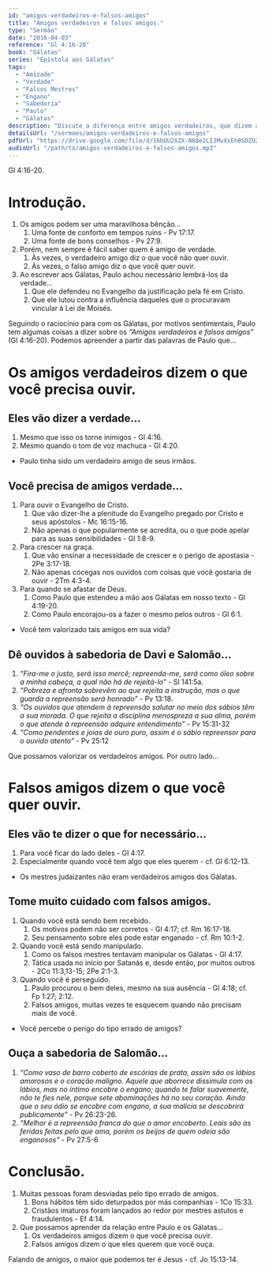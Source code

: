```yaml
---
id: "amigos-verdadeiros-e-falsos-amigos"
title: "Amigos verdadeiros e falsos amigos."
type: "Sermão"
date: "2016-04-03"
reference: "Gl 4:16-20"
book: "Gálatas"
series: "Epístola aos Gálatas"
tags:
  - "Amizade"
  - "Verdade"
  - "Falsos Mestres"
  - "Engano"
  - "Sabedoria"
  - "Paulo"
  - "Gálatas"
description: "Discute a diferença entre amigos verdadeiros, que dizem a verdade necessária, e falsos amigos (como os mestres judaizantes), que buscam manipular para seus próprios fins, e a importância de discerni-los."
detailsUrl: "/sermoes/amigos-verdadeiros-e-falsos-amigos"
pdfUrl: "https://drive.google.com/file/d/16bUU2XZX-N88e2LIJMvXxEh8SDZO2zsy/view?usp=drive_link"
audioUrl: "/path/to/amigos-verdadeiros-e-falsos-amigos.mp3"
---
```

Gl 4:16-20.

# Introdução.

1. Os amigos podem ser uma maravilhosa bênção...  
   1. Uma fonte de conforto em tempos ruins - Pv 17:17.  
   2. Uma fonte de bons conselhos - Pv 27:9.  
2. Porém, nem sempre é fácil saber quem é amigo de verdade.  
   1. Às vezes, o verdadeiro amigo diz o que você não quer ouvir.  
   2. Às vezes, o falso amigo diz o que você quer ouvir.  
3. Ao escrever aos Gálatas, Paulo achou necessário lembrá-los da verdade...  
   1. Que ele defendeu no Evangelho da justificação pela fé em Cristo.  
   2. Que ele lutou contra a influência daqueles que o procuravam vincular à Lei de Moisés.

Seguindo o raciocínio para com os Gálatas, por motivos sentimentais, Paulo tem algumas coisas a dizer sobre os *“Amigos verdadeiros e falsos amigos”* (Gl 4:16-20). Podemos apreender a partir das palavras de Paulo que...

# Os amigos verdadeiros dizem o que você precisa ouvir.

## Eles vão dizer a verdade...

1. Mesmo que isso os torne inimigos - Gl 4:16.  
2. Mesmo quando o tom de voz machuca - Gl 4:20.

- Paulo tinha sido um verdadeiro amigo de seus irmãos.

## Você precisa de amigos verdade...

1. Para ouvir o Evangelho de Cristo.  
    1. Que vão dizer-lhe a plenitude do Evangelho pregado por Cristo e seus apóstolos - Mc 16:15-16.  
    2. Não apenas o que popularmente se acredita, ou o que pode apelar para as suas sensibilidades - Gl 1:8-9.  
2. Para crescer na graça.  
    1. Que vão ensinar a necessidade de crescer e o perigo de apostasia - 2Pe 3:17-18.  
    2. Não apenas cócegas nos ouvidos com coisas que você gostaria de ouvir - 2Tm 4:3-4.  
3. Para quando se afastar de Deus.  
    1. Como Paulo que estendeu a mão aos Gálatas em nosso texto - Gl 4:19-20.  
    2. Como Paulo encorajou-os a fazer o mesmo pelos outros - Gl 6:1.

- Você tem valorizado tais amigos em sua vida?

## Dê ouvidos à sabedoria de Davi e Salomão...

1. *“Fira-me o justo, será isso mercê; repreenda-me, será como óleo sobre a minha cabeça, a qual não há de rejeitá-lo”* - Sl 141:5a.  
2. *“Pobreza e afronta sobrevêm ao que rejeita a instrução, mas o que guarda a repreensão será honrado”* - Pv 13:18.  
3. *“Os ouvidos que atendem à repreensão salutar no meio dos sábios têm a sua morada. O que rejeita a disciplina menospreza a sua alma, porém o que atende à repreensão adquire entendimento”* - Pv 15:31-32  
4. *“Como pendentes e joias de ouro puro, assim é o sábio repreensor para o ouvido atento”* - Pv 25:12

Que possamos valorizar os verdadeiros amigos. Por outro lado...

# Falsos amigos dizem o que você quer ouvir.

## Eles vão te dizer o que for necessário...

1. Para você ficar do lado deles - Gl 4:17.  
2. Especialmente quando você tem algo que eles querem - cf. Gl 6:12-13.

- Os mestres judaizantes não eram verdadeiros amigos dos Gálatas.

## Tome muito cuidado com falsos amigos.

1. Quando você está sendo bem recebido.  
    1. Os motivos podem não ser corretos - Gl 4:17; cf. Rm 16:17-18.  
    2. Seu pensamento sobre eles pode estar enganado - cf. Rm 10:1-2.  
2. Quando você está sendo manipulado.  
    1. Como os falsos mestres tentavam manipular os Gálatas - Gl 4:17.  
    2. Tática usada no início por Satanás e, desde então, por muitos outros - 2Co 11:3,13-15; 2Pe 2:1-3.  
3. Quando você é perseguido.  
    1. Paulo procurou o bem deles, mesmo na sua ausência - Gl 4:18; cf. Fp 1:27; 2:12.  
    2. Falsos amigos, muitas vezes te esquecem quando não precisam mais de você.

- Você percebe o perigo do tipo errado de amigos?

## Ouça a sabedoria de Salomão...

1. *“Como vaso de barro coberto de escórias de prata, assim são os lábios amorosos e o coração maligno. Aquele que aborrece dissimula com os lábios, mas no íntimo encobre o engano; quando te falar suavemente, não te fies nele, porque sete abominações há no seu coração. Ainda que o seu ódio se encobre com engano, a sua malícia se descobrirá publicamente”* - Pv 26:23-26.  
2. *“Melhor é a repreensão franca do que o amor encoberto. Leais são as feridas feitas pelo que ama, porém os beijos de quem odeia são enganosos”* - Pv 27:5-6

# Conclusão.

1. Muitas pessoas foram desviadas pelo tipo errado de amigos.  
   1. Bons hábitos têm sido deturpados por más companhias - 1Co 15:33.  
   2. Cristãos imaturos foram lançados ao redor por mestres astutos e fraudulentos - Ef 4:14.  
2. Que possamos aprender da relação entre Paulo e os Gálatas...  
   1. Os verdadeiros amigos dizem o que você precisa ouvir.  
   2. Falsos amigos dizem o que eles querem que você ouça.

Falando de amigos, o maior que podemos ter é Jesus - cf. Jo 15:13-14.
